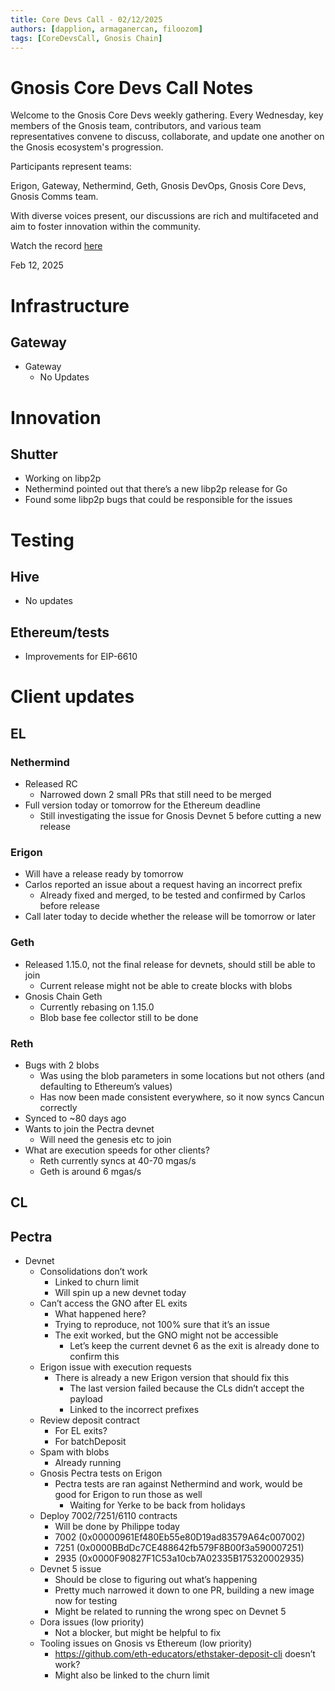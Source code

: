 ```yaml
---
title: Core Devs Call - 02/12/2025
authors: [dapplion, armaganercan, filoozom]
tags: [CoreDevsCall, Gnosis Chain]
---
```


# Gnosis Core Devs Call Notes

Welcome to the Gnosis Core Devs weekly gathering. Every Wednesday, key members of the Gnosis team, contributors, and various team representatives convene to discuss, collaborate, and update one another on the Gnosis ecosystem's progression.

Participants represent teams:

Erigon, Gateway, Nethermind, Geth, Gnosis DevOps, Gnosis Core Devs, Gnosis Comms team.

With diverse voices present, our discussions are rich and multifaceted and aim to foster innovation within the community.

Watch the record [here](https://www.youtube.com/watch?v=-wNpEbAG8rg)

Feb 12, 2025

# Infrastructure
## Gateway
* Gateway
   * No Updates

# Innovation
## Shutter
* Working on libp2p
* Nethermind pointed out that there’s a new libp2p release for Go
* Found some libp2p bugs that could be responsible for the issues

# Testing
## Hive
 * No updates

## Ethereum/tests
* Improvements for EIP-6610

# Client updates
## EL
### Nethermind
* Released RC
  * Narrowed down 2 small PRs that still need to be merged
* Full version today or tomorrow for the Ethereum deadline
  * Still investigating the issue for Gnosis Devnet 5 before cutting a new release

### Erigon
* Will have a release ready by tomorrow
* Carlos reported an issue about a request having an incorrect prefix
  * Already fixed and merged, to be tested and confirmed by Carlos before release
* Call later today to decide whether the release will be tomorrow or later

### Geth
* Released 1.15.0, not the final release for devnets, should still be able to join
  * Current release might not be able to create blocks with blobs
* Gnosis Chain Geth
  * Currently rebasing on 1.15.0
  * Blob base fee collector still to be done

### Reth
* Bugs with 2 blobs
  * Was using the blob parameters in some locations but not others (and defaulting to Ethereum’s values)
  * Has now been made consistent everywhere, so it now syncs Cancun correctly
* Synced to ~80 days ago
* Wants to join the Pectra devnet
  * Will need the genesis etc to join
* What are execution speeds for other clients?
  * Reth currently syncs at 40-70 mgas/s
  * Geth is around 6 mgas/s

## CL

## Pectra
* Devnet
  * Consolidations don’t work
    * Linked to churn limit
    * Will spin up a new devnet today
  * Can’t access the GNO after EL exits
    * What happened here?
    * Trying to reproduce, not 100% sure that it’s an issue
    * The exit worked, but the GNO might not be accessible
      * Let’s keep the current devnet 6 as the exit is already done to confirm this
  * Erigon issue with execution requests
    * There is already a new Erigon version that should fix this
      * The last version failed because the CLs didn’t accept the payload
      * Linked to the incorrect prefixes
  * Review deposit contract
    * For EL exits?
    * For batchDeposit
  * Spam with blobs
    * Already running
  * Gnosis Pectra tests on Erigon
    * Pectra tests are ran against Nethermind and work, would be good for Erigon to run those as well
      * Waiting for Yerke to be back from holidays
  * Deploy 7002/7251/6110 contracts
    * Will be done by Philippe today
    * 7002 (0x00000961Ef480Eb55e80D19ad83579A64c007002)
    * 7251 (0x0000BBdDc7CE488642fb579F8B00f3a590007251)
    * 2935 (0x0000F90827F1C53a10cb7A02335B175320002935)
  * Devnet 5 issue
    * Should be close to figuring out what’s happening
    * Pretty much narrowed it down to one PR, building a new image now for testing
    * Might be related to running the wrong spec on Devnet 5
  * Dora issues (low priority)
    * Not a blocker, but might be helpful to fix
  * Tooling issues on Gnosis vs Ethereum (low priority)
    * https://github.com/eth-educators/ethstaker-deposit-cli doesn’t work?
    * Might also be linked to the churn limit


